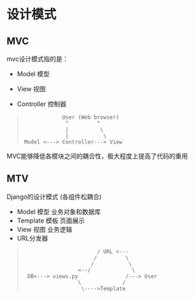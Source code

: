 # 设计模式 #

## MVC ##

mvc设计模式指的是：

+ Model 模型

+ View 视图

+ Controller 控制器



>                 User (Web browser)
>                  ^         ^
>                  |          \
>                  |           \
>     Model <---> Controller---> View


MVC能够降低各模块之间的耦合性，极大程度上提高了代码的重用


## MTV ##

Django的设计模式 (各组件松耦合)


+ Model    模型 业务对象和数据库
+ Template 模板 页面展示
+ View     视图 业务逻辑
+ URL分发器


>                            / URL <---
>                           /         \
>                          /           \
>                      <--/             \
>      DB<---> views.py               /---> User
>                      \             /
>                       \---->Template
>






